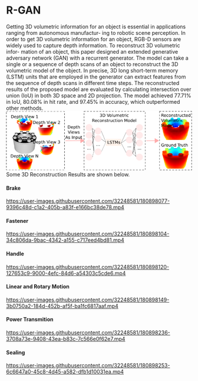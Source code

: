 # R-GAN
Getting 3D volumetric information for an object is essential in applications ranging from autonomous manufactur- ing to robotic scene perception. In order to get 3D volumetric information for an object, RGB-D sensors are widely used to capture depth information. To reconstruct 3D volumetric infor- mation of an object, this paper designed an extended generative adversary network (GAN) with a recurrent generator. The model can take a single or a sequence of depth scans of an object to reconstruct the 3D volumetric model of the object. In precise, 3D long short-term memory (LSTM) units that are employed in the generator can extract features from the sequence of depth scans in different time steps. The reconstructed results of the proposed model are evaluated by calculating intersection over union (IoU) in both 3D space and 2D projection. The model achieved 77.71% in IoU, 80.08% in hit rate, and 97.45% in accuracy, which outperformed other methods.
<img src = "./images/title_image.png">
Some 3D Reconstruction Results are shown below. 
#### Brake ####
https://user-images.githubusercontent.com/32248581/180898077-9396c48d-c1a2-405b-a83f-e166bc38de78.mp4
#### Fastener ####
https://user-images.githubusercontent.com/32248581/180898104-34c806da-9bac-4342-a155-c717eed4bd81.mp4
#### Handle ####
https://user-images.githubusercontent.com/32248581/180898120-127653c9-9000-4efc-84d6-a54303c5cde6.mp4
#### Linear and Rotary Motion ####
https://user-images.githubusercontent.com/32248581/180898149-3b0750a2-184d-452b-af5f-ba1fc6817aaf.mp4
#### Power Transmition ####
https://user-images.githubusercontent.com/32248581/180898236-3708a73e-9408-43ea-b83c-7c566e0f62e7.mp4
#### Sealing ####
https://user-images.githubusercontent.com/32248581/180898253-6c6647a0-45c8-4d45-a582-dfb1d10031ea.mp4







